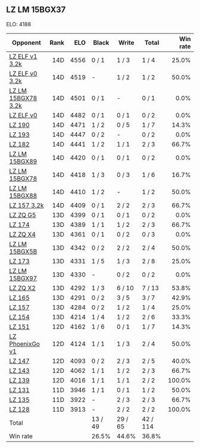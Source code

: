 ## LZ LM 15BGX37 ##

ELO: 4188

Opponent | Rank | ELO | Black | Write | Total | Win rate
---------|-----:|----:|-------|-------|-------|-------:
[LZ ELF v1 3.2k](LZ%20ELF%20v1%203.2k.md) | 14D | 4556 | 0 / 1 | 1 / 3 | 1 / 4 | 25.0%
[LZ ELF v0 3.2k](LZ%20ELF%20v0%203.2k.md) | 14D | 4519 | - | 1 / 2 | 1 / 2 | 50.0%
[LZ LM 15BGX78 3.2k](LZ%20LM%2015BGX78%203.2k.md) | 14D | 4501 | 0 / 1 | - | 0 / 1 | 0.0%
[LZ ELF v0](LZ%20ELF%20v0.md) | 14D | 4482 | 0 / 1 | 0 / 1 | 0 / 2 | 0.0%
[LZ 190](LZ%20190.md) | 14D | 4471 | 1 / 2 | 0 / 5 | 1 / 7 | 14.3%
[LZ 193](LZ%20193.md) | 14D | 4447 | 0 / 2 | - | 0 / 2 | 0.0%
[LZ 182](LZ%20182.md) | 14D | 4441 | 1 / 2 | 1 / 1 | 2 / 3 | 66.7%
[LZ LM 15BGX89](LZ%20LM%2015BGX89.md) | 14D | 4420 | 0 / 1 | 0 / 1 | 0 / 2 | 0.0%
[LZ LM 15BGX78](LZ%20LM%2015BGX78.md) | 14D | 4418 | 1 / 3 | 0 / 3 | 1 / 6 | 16.7%
[LZ LM 15BGX88](LZ%20LM%2015BGX88.md) | 14D | 4410 | 1 / 2 | - | 1 / 2 | 50.0%
[LZ 157 3.2k](LZ%20157%203.2k.md) | 14D | 4409 | 0 / 1 | 2 / 2 | 2 / 3 | 66.7%
[LZ ZQ G5](LZ%20ZQ%20G5.md) | 13D | 4399 | 0 / 1 | 0 / 1 | 0 / 2 | 0.0%
[LZ 174](LZ%20174.md) | 13D | 4389 | 1 / 1 | 1 / 2 | 2 / 3 | 66.7%
[LZ ZQ X4](LZ%20ZQ%20X4.md) | 13D | 4361 | 0 / 1 | 0 / 2 | 0 / 3 | 0.0%
[LZ LM 15BGX5B](LZ%20LM%2015BGX5B.md) | 13D | 4342 | 0 / 2 | 2 / 2 | 2 / 4 | 50.0%
[LZ 173](LZ%20173.md) | 13D | 4331 | 1 / 5 | 1 / 3 | 2 / 8 | 25.0%
[LZ LM 15BGX97](LZ%20LM%2015BGX97.md) | 13D | 4330 | - | 0 / 2 | 0 / 2 | 0.0%
[LZ ZQ X2](LZ%20ZQ%20X2.md) | 13D | 4292 | 1 / 3 | 6 / 10 | 7 / 13 | 53.8%
[LZ 165](LZ%20165.md) | 13D | 4291 | 0 / 2 | 3 / 5 | 3 / 7 | 42.9%
[LZ 157](LZ%20157.md) | 13D | 4284 | 0 / 2 | 1 / 2 | 1 / 4 | 25.0%
[LZ 154](LZ%20154.md) | 13D | 4214 | 1 / 4 | 1 / 2 | 2 / 6 | 33.3%
[LZ 151](LZ%20151.md) | 12D | 4162 | 1 / 6 | 0 / 1 | 1 / 7 | 14.3%
[LZ PhoenixGo v1](LZ%20PhoenixGo%20v1.md) | 12D | 4124 | 1 / 1 | 1 / 3 | 2 / 4 | 50.0%
[LZ 147](LZ%20147.md) | 12D | 4093 | 0 / 2 | 2 / 3 | 2 / 5 | 40.0%
[LZ 143](LZ%20143.md) | 12D | 4062 | 1 / 1 | 1 / 2 | 2 / 3 | 66.7%
[LZ 139](LZ%20139.md) | 12D | 4016 | 1 / 1 | 1 / 1 | 2 / 2 | 100.0%
[LZ 131](LZ%20131.md) | 11D | 3946 | 1 / 1 | 0 / 1 | 1 / 2 | 50.0%
[LZ 135](LZ%20135.md) | 11D | 3922 | - | 2 / 3 | 2 / 3 | 66.7%
[LZ 128](LZ%20128.md) | 11D | 3913 | - | 2 / 2 | 2 / 2 | 100.0%
Total | | | 13 / 49 | 29 / 65 | 42 / 114 | 
Win rate| | | 26.5% | 44.6% | 36.8% | 
